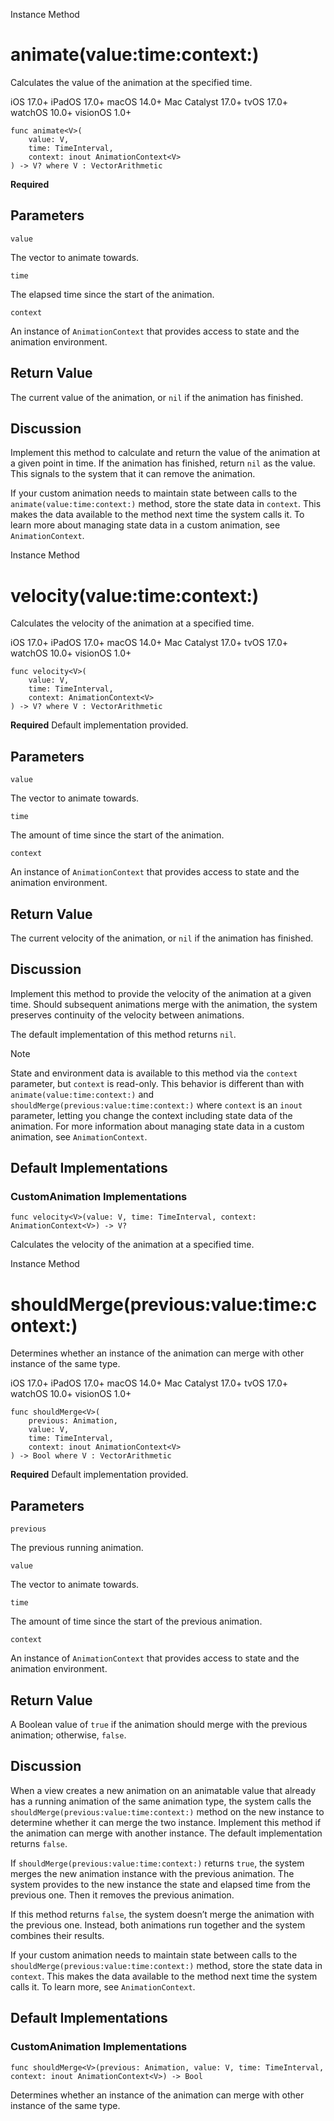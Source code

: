 Instance Method

# animate(value:time:context:)

Calculates the value of the animation at the specified time.

iOS 17.0+  iPadOS 17.0+  macOS 14.0+  Mac Catalyst 17.0+  tvOS 17.0+  watchOS
10.0+  visionOS 1.0+

    
    
    func animate<V>(
        value: V,
        time: TimeInterval,
        context: inout AnimationContext<V>
    ) -> V? where V : VectorArithmetic

**Required**

##  Parameters

`value`

    

The vector to animate towards.

`time`

    

The elapsed time since the start of the animation.

`context`

    

An instance of `AnimationContext` that provides access to state and the
animation environment.

## Return Value

The current value of the animation, or `nil` if the animation has finished.

## Discussion

Implement this method to calculate and return the value of the animation at a
given point in time. If the animation has finished, return `nil` as the value.
This signals to the system that it can remove the animation.

If your custom animation needs to maintain state between calls to the
`animate(value:time:context:)` method, store the state data in `context`. This
makes the data available to the method next time the system calls it. To learn
more about managing state data in a custom animation, see `AnimationContext`.

Instance Method

# velocity(value:time:context:)

Calculates the velocity of the animation at a specified time.

iOS 17.0+  iPadOS 17.0+  macOS 14.0+  Mac Catalyst 17.0+  tvOS 17.0+  watchOS
10.0+  visionOS 1.0+

    
    
    func velocity<V>(
        value: V,
        time: TimeInterval,
        context: AnimationContext<V>
    ) -> V? where V : VectorArithmetic

**Required** Default implementation provided.

##  Parameters

`value`

    

The vector to animate towards.

`time`

    

The amount of time since the start of the animation.

`context`

    

An instance of `AnimationContext` that provides access to state and the
animation environment.

## Return Value

The current velocity of the animation, or `nil` if the animation has finished.

## Discussion

Implement this method to provide the velocity of the animation at a given
time. Should subsequent animations merge with the animation, the system
preserves continuity of the velocity between animations.

The default implementation of this method returns `nil`.

Note

State and environment data is available to this method via the `context`
parameter, but `context` is read-only. This behavior is different than with
`animate(value:time:context:)` and `shouldMerge(previous:value:time:context:)`
where `context` is an `inout` parameter, letting you change the context
including state data of the animation. For more information about managing
state data in a custom animation, see `AnimationContext`.

## Default Implementations

### CustomAnimation Implementations

`func velocity<V>(value: V, time: TimeInterval, context: AnimationContext<V>)
-> V?`

Calculates the velocity of the animation at a specified time.

Instance Method

# shouldMerge(previous:value:time:context:)

Determines whether an instance of the animation can merge with other instance
of the same type.

iOS 17.0+  iPadOS 17.0+  macOS 14.0+  Mac Catalyst 17.0+  tvOS 17.0+  watchOS
10.0+  visionOS 1.0+

    
    
    func shouldMerge<V>(
        previous: Animation,
        value: V,
        time: TimeInterval,
        context: inout AnimationContext<V>
    ) -> Bool where V : VectorArithmetic

**Required** Default implementation provided.

##  Parameters

`previous`

    

The previous running animation.

`value`

    

The vector to animate towards.

`time`

    

The amount of time since the start of the previous animation.

`context`

    

An instance of `AnimationContext` that provides access to state and the
animation environment.

## Return Value

A Boolean value of `true` if the animation should merge with the previous
animation; otherwise, `false`.

## Discussion

When a view creates a new animation on an animatable value that already has a
running animation of the same animation type, the system calls the
`shouldMerge(previous:value:time:context:)` method on the new instance to
determine whether it can merge the two instance. Implement this method if the
animation can merge with another instance. The default implementation returns
`false`.

If `shouldMerge(previous:value:time:context:)` returns `true`, the system
merges the new animation instance with the previous animation. The system
provides to the new instance the state and elapsed time from the previous one.
Then it removes the previous animation.

If this method returns `false`, the system doesn’t merge the animation with
the previous one. Instead, both animations run together and the system
combines their results.

If your custom animation needs to maintain state between calls to the
`shouldMerge(previous:value:time:context:)` method, store the state data in
`context`. This makes the data available to the method next time the system
calls it. To learn more, see `AnimationContext`.

## Default Implementations

### CustomAnimation Implementations

`func shouldMerge<V>(previous: Animation, value: V, time: TimeInterval,
context: inout AnimationContext<V>) -> Bool`

Determines whether an instance of the animation can merge with other instance
of the same type.

